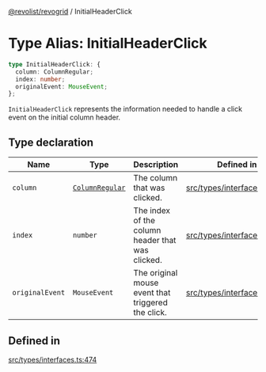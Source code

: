 [@revolist/revogrid](README.md) / InitialHeaderClick

# Type Alias: InitialHeaderClick

```ts
type InitialHeaderClick: {
  column: ColumnRegular;
  index: number;
  originalEvent: MouseEvent;
};
```

`InitialHeaderClick` represents the information needed to handle a click
event on the initial column header.

## Type declaration

| Name | Type | Description | Defined in |
| ------ | ------ | ------ | ------ |
| `column` | [`ColumnRegular`](Interface.ColumnRegular.md) | The column that was clicked. | [src/types/interfaces.ts:486](https://github.com/revolist/revogrid/blob/424884a9332ccde4a5d40c39536fe61d1ccacbfc/src/types/interfaces.ts#L486) |
| `index` | `number` | The index of the column header that was clicked. | [src/types/interfaces.ts:478](https://github.com/revolist/revogrid/blob/424884a9332ccde4a5d40c39536fe61d1ccacbfc/src/types/interfaces.ts#L478) |
| `originalEvent` | `MouseEvent` | The original mouse event that triggered the click. | [src/types/interfaces.ts:482](https://github.com/revolist/revogrid/blob/424884a9332ccde4a5d40c39536fe61d1ccacbfc/src/types/interfaces.ts#L482) |

## Defined in

[src/types/interfaces.ts:474](https://github.com/revolist/revogrid/blob/424884a9332ccde4a5d40c39536fe61d1ccacbfc/src/types/interfaces.ts#L474)
